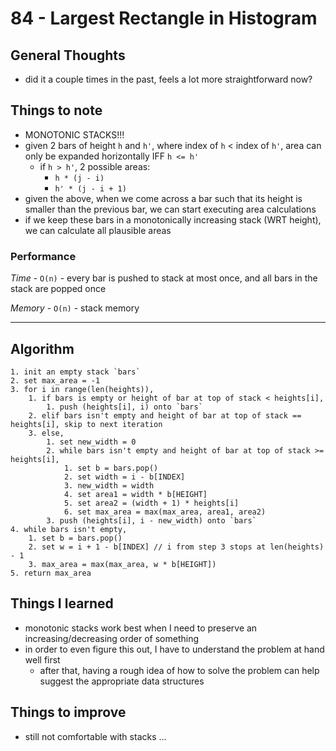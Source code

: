 # 84 - Largest Rectangle in Histogram

## General Thoughts
- did it a couple times in the past, feels a lot more straightforward now?

## Things to note
- MONOTONIC STACKS!!!
- given 2 bars of height `h` and `h'`, where index of `h` < index of `h'`, area can only be expanded horizontally IFF `h <= h'`
    - if `h > h'`, 2 possible areas:
        - `h * (j - i)`
        - `h' * (j - i + 1)`
- given the above, when we come across a bar such that its height is smaller than the previous bar, we can start executing area calculations
- if we keep these bars in a monotonically increasing stack (WRT height), we can calculate all plausible areas

### Performance

*Time* - `O(n)` - every bar is pushed to stack at most once, and all bars in the stack are popped once

*Memory* - `O(n)` - stack memory

---

## Algorithm
```
1. init an empty stack `bars`
2. set max_area = -1
3. for i in range(len(heights)),
    1. if bars is empty or height of bar at top of stack < heights[i],
        1. push (heights[i], i) onto `bars`
    2. elif bars isn't empty and height of bar at top of stack == heights[i], skip to next iteration
    3. else,
        1. set new_width = 0 
        2. while bars isn't empty and height of bar at top of stack >= heights[i],
            1. set b = bars.pop()
            2. set width = i - b[INDEX]
            3. new_width = width
            4. set area1 = width * b[HEIGHT]
            5. set area2 = (width + 1) * heights[i]
            6. set max_area = max(max_area, area1, area2)
        3. push (heights[i], i - new_width) onto `bars`
4. while bars isn't empty,
    1. set b = bars.pop()
    2. set w = i + 1 - b[INDEX] // i from step 3 stops at len(heights) - 1
    3. max_area = max(max_area, w * b[HEIGHT])
5. return max_area
```

## Things I learned
- monotonic stacks work best when I need to preserve an increasing/decreasing order of something
- in order to even figure this out, I have to understand the problem at hand well first
    - after that, having a rough idea of how to solve the problem can help suggest the appropriate data structures

## Things to improve
- still not comfortable with stacks ...
